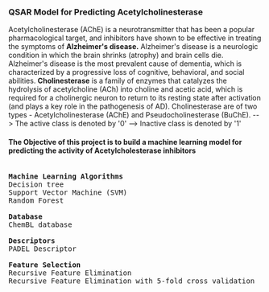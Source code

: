 ### QSAR Model for Predicting Acetylcholinesterase

Acetylcholinesterase (AChE) is a neurotransmitter that has been a popular pharmacological target, and inhibitors have shown to be effective in treating the symptoms of <b>Alzheimer's disease.</b> Alzheimer's disease is a neurologic condition in which the brain shrinks (atrophy) and brain cells die. Alzheimer's disease is the most prevalent cause of dementia, which is characterized by a progressive loss of cognitive, behavioral, and social abilities. <b>Cholinesterase</b> is a family of enzymes that catalyzes the hydrolysis of acetylcholine (ACh) into choline and acetic acid, which is required for a cholinergic neuron to return to its resting state after activation (and plays a key role in the pathogenesis of AD). Cholinesterase are of two types - Acetylcholinesterase (AChE) and Pseudocholinesterase (BuChE).
--> The active class is denoted by '0'
--> Inactive class is denoted by '1'

#### The Objective of this project is to build a machine learning model for predicting the activity of Acetylcholesterase inhibitors
<pre> 
<b>Machine Learning Algorithms </b> 
Decision tree
Support Vector Machine (SVM) 
Random Forest

<b>Database</b>
ChemBL database

<b>Descriptors </b>
PADEL Descriptor

<b>Feature Selection </b>
Recursive Feature Elimination
Recursive Feature Elimination with 5-fold cross validation
  
    
    
    
  
